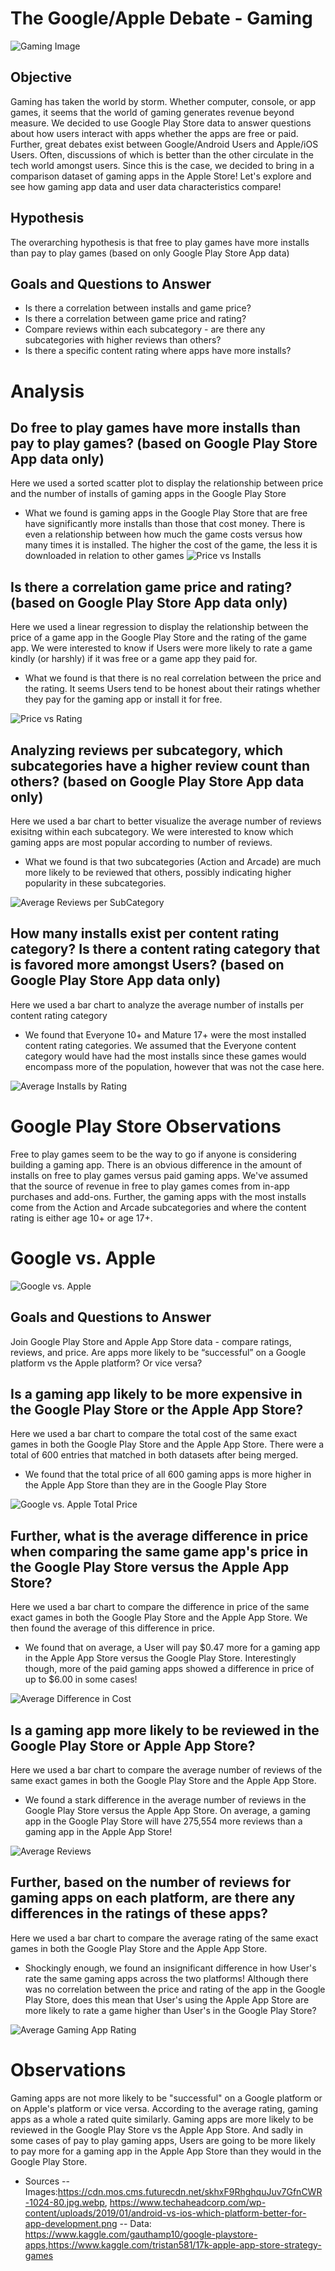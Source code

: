 # The Google/Apple Debate - Gaming

![Gaming Image](https://cdn.mos.cms.futurecdn.net/skhxF9RhghquJuv7GfnCWR-1024-80.jpg.webp)

## Objective
Gaming has taken the world by storm. Whether computer, console, or app games, it seems that the world of gaming generates revenue beyond measure. We decided to use Google Play 
Store data to answer questions about how users interact with apps whether the apps are free or paid.
Further, great debates exist between Google/Android Users and Apple/iOS Users. Often, discussions of which is better than the other circulate in the tech world amongst users. 
Since this is the case, we decided to bring in a comparison dataset of gaming apps in the Apple Store! Let's explore and see how gaming app data and user data characteristics
compare!

## Hypothesis
The overarching hypothesis is that free to play games have more installs than pay to play games (based on only Google Play Store App data)

## Goals and Questions to Answer

- Is there a correlation between installs and game price?
- Is there a correlation between game price and rating?
- Compare reviews within each subcategory - are there any subcategories with higher reviews than others?
- Is there a specific content rating where apps have more installs?


# Analysis 
## Do free to play games have more installs than pay to play games? (based on Google Play Store App data only)
Here we used a sorted scatter plot to display the relationship between price and the number of installs of gaming apps in the Google Play Store
 - What we found is gaming apps in the Google Play Store that are free have significantly more installs than those that cost money. There is even a relationship between how much
 the game costs versus how many times it is installed. The higher the cost of the game, the less it is downloaded in relation to other games
![Price vs Installs](https://github.com/britchin/project_one/blob/main/Resources/Price%20vs%20Installs_Scatter.png)

## Is there a correlation game price and rating? (based on Google Play Store App data only)
Here we used a linear regression to display the relationship between the price of a game app in the Google Play Store and the rating of the game app. We were interested to know 
if Users were more likely to rate a game kindly (or harshly) if it was free or a game app they paid for.
 - What we found is that there is no real correlation between the price and the rating. It seems Users tend to be honest about their ratings whether they pay for the gaming app or install it for free.
 
 ![Price vs Rating](https://github.com/britchin/project_one/blob/main/Resources/Price%20vs%20Rating_Linregress.png)
 
 ## Analyzing reviews per subcategory, which subcategories have a higher review count than others? (based on Google Play Store App data only)
 Here we used a bar chart to better visualize the average number of reviews exisitng within each subcategory. We were interested to know which gaming apps are most popular according to number of reviews.
 - What we found is that two subcategories (Action and Arcade) are much more likely to be reviewed that others, possibly indicating higher popularity in these subcategories.
 
 ![Average Reviews per SubCategory](https://github.com/britchin/project_one/blob/main/Resources/Average%20Number%20of%20Reviews%20by%20Sub%20Category.png)
 
 ## How many installs exist per content rating category? Is there a content rating category that is favored more amongst Users? (based on Google Play Store App data only)
 Here we used a bar chart to analyze the average number of installs per content rating category
 - We found that Everyone 10+ and Mature 17+ were the most installed content rating categories. We assumed that the Everyone content category would have had the most installs since these games would encompass more of the population, however that was not the case here. 
 
  ![Average Installs by Rating](https://github.com/britchin/project_one/blob/main/Resources/Average%20Installs%20by%20Rating.png)
  
# Google Play Store Observations
Free to play games seem to be the way to go if anyone is considering building a gaming app. There is an obvious difference in the amount of installs on free to play games versus paid gaming apps. We've assumed that the source of revenue in free to play games comes from in-app purchases and add-ons. Further, the gaming apps with the most installs come from the Action and Arcade subcategories and where the content rating is either age 10+ or age 17+.
  
# Google vs. Apple

![Google vs. Apple](https://www.techaheadcorp.com/wp-content/uploads/2019/01/android-vs-ios-which-platform-better-for-app-development.png)

## Goals and Questions to Answer

Join Google Play Store and Apple App Store data - compare ratings, reviews, and price. Are apps more likely to be “successful” on a Google platform vs the Apple platform? 
Or vice versa?

## Is a gaming app likely to be more expensive in the Google Play Store or the Apple App Store?
Here we used a bar chart to compare the total cost of the same exact games in both the Google Play Store and the Apple App Store. There were a total of 600 entries that matched in both datasets after being merged. 
 - We found that the total price of all 600 gaming apps is more higher in the Apple App Store than they are in the Google Play Store
 
![Google vs. Apple Total Price](https://github.com/britchin/project_one/blob/main/Resources/Apple%20vs%20Google%20Total%20Price.png) 

## Further, what is the average difference in price when comparing the same game app's price in the Google Play Store versus the Apple App Store?
Here we used a bar chart to compare the difference in price of the same exact games in both the Google Play Store and the Apple App Store. We then found the average of this difference in price.
 - We found that on average, a User will pay $0.47 more for a gaming app in the Apple App Store versus the Google Play Store. Interestingly though, more of the paid gaming apps showed a difference in price of up to $6.00 in some cases!
 
![Average Difference in Cost](https://github.com/britchin/project_one/blob/main/Resources/Average%20Difference%20in%20Cost.png)

## Is a gaming app more likely to be reviewed in the Google Play Store or Apple App Store?
Here we used a bar chart to compare the average number of reviews of the same exact games in both the Google Play Store and the Apple App Store. 
 - We found a stark difference in the average number of reviews in the Google Play Store versus the Apple App Store. On average, a gaming app in the Google Play Store will have 275,554 more reviews than a gaming app in the Apple App Store!
 
 ![Average Reviews](https://github.com/britchin/project_one/blob/main/Resources/Average%20Number%20of%20Reviews.png)
 
 ## Further, based on the number of reviews for gaming apps on each platform, are there any differences in the ratings of these apps?
 Here we used a bar chart to compare the average rating of the same exact games in both the Google Play Store and the Apple App Store. 
  - Shockingly enough, we found an insignificant difference in how User's rate the same gaming apps across the two platforms! Although there was no correlation between the price and rating of the app in the Google Play Store, does this mean that User's using the Apple App Store are more likely to rate a game higher than User's in the Google Play Store?
  
![Average Gaming App Rating](https://github.com/britchin/project_one/blob/main/Resources/Average%20Rating.png)

# Observations
Gaming apps are not more likely to be "successful" on a Google platform or on Apple's platform or vice versa. According to the average rating, gaming apps as a whole a rated quite similarly. Gaming apps are more likely to be reviewed in the Google Play Store vs the Apple App Store. And sadly in some cases of pay to play gaming apps, Users are going to be more likely to pay more for a gaming app in the Apple App Store than they would in the Google Play Store.



- Sources 
  -- Images:https://cdn.mos.cms.futurecdn.net/skhxF9RhghquJuv7GfnCWR-1024-80.jpg.webp, https://www.techaheadcorp.com/wp-content/uploads/2019/01/android-vs-ios-which-platform-better-for-app-development.png
  -- Data: https://www.kaggle.com/gauthamp10/google-playstore-apps,https://www.kaggle.com/tristan581/17k-apple-app-store-strategy-games 
